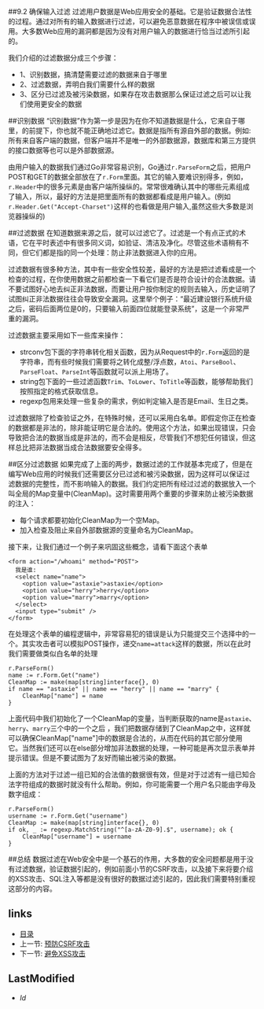 ##9.2 确保输入过滤 
过滤用户数据是Web应用安全的基础。它是验证数据合法性的过程。通过对所有的输入数据进行过滤，可以避免恶意数据在程序中被误信或误用。大多数Web应用的漏洞都是因为没有对用户输入的数据进行恰当过滤所引起的。

我们介绍的过滤数据分成三个步骤：

- 1、识别数据，搞清楚需要过滤的数据来自于哪里
- 2、过滤数据，弄明白我们需要什么样的数据
- 3、区分已过滤及被污染数据，如果存在攻击数据那么保证过滤之后可以让我们使用更安全的数据

##识别数据
“识别数据”作为第一步是因为在你不知道数据是什么，它来自于哪里，的前提下，你也就不能正确地过滤它。数据是指所有源自外部的数据。例如:所有来自客户端的数据，但客户端并不是唯一的外部数据源，数据库和第三方提供的接口数据等也可以是外部数据源。

由用户输入的数据我们通过Go非常容易识别，Go通过`r.ParseForm`之后，把用户POST和GET的数据全部放在了`r.Form`里面。其它的输入要难识别得多，例如，`r.Header`中的很多元素是由客户端所操纵的。常常很难确认其中的哪些元素组成了输入，所以，最好的方法是把里面所有的数据都看成是用户输入。(例如`r.Header.Get("Accept-Charset")`这样的也看做是用户输入,虽然这些大多数是浏览器操纵的)

##过滤数据
在知道数据来源之后，就可以过滤它了。过滤是一个有点正式的术语，它在平时表述中有很多同义词，如验证、清洁及净化。尽管这些术语稍有不同，但它们都是指的同一个处理：防止非法数据进入你的应用。

过滤数据有很多种方法，其中有一些安全性较差，最好的方法是把过滤看成是一个检查的过程，在你使用数据之前都检查一下看它们是否是符合设计的合法数据。请不要试图好心地去纠正非法数据，而要让用户按你制定的规则去输入，历史证明了试图纠正非法数据往往会导致安全漏洞。这里举个例子：“最近建设银行系统升级之后，密码后面两位是0的，只要输入前面四位就能登录系统”，这是一个非常严重的漏洞。

过滤数据主要采用如下一些库来操作：

- strconv包下面的字符串转化相关函数，因为从Request中的`r.Form`返回的是字符串，而有些时候我们需要将之转化成整/浮点数，`Atoi`、`ParseBool`、`ParseFloat`、`ParseInt`等函数就可以派上用场了。
- string包下面的一些过滤函数`Trim`、`ToLower`、`ToTitle`等函数，能够帮助我们按照指定的格式获取信息。
- regexp包用来处理一些复杂的需求，例如判定输入是否是Email、生日之类。

过滤数据除了检查验证之外，在特殊时候，还可以采用白名单。即假定你正在检查的数据都是非法的，除非能证明它是合法的。使用这个方法，如果出现错误，只会导致把合法的数据当成是非法的，而不会是相反，尽管我们不想犯任何错误，但这样总比把非法数据当成合法数据要安全得多。

##区分过滤数据
如果完成了上面的两步，数据过滤的工作就基本完成了，但是在编写Web应用的时候我们还需要区分已过滤和被污染数据，因为这样可以保证过滤数据的完整性，而不影响输入的数据。我们约定把所有经过过滤的数据放入一个叫全局的Map变量中(CleanMap)。这时需要用两个重要的步骤来防止被污染数据的注入：
- 每个请求都要初始化CleanMap为一个空Map。
- 加入检查及阻止来自外部数据源的变量命名为CleanMap。

接下来，让我们通过一个例子来巩固这些概念，请看下面这个表单

	<form action="/whoami" method="POST">
	  我是谁:
	  <select name="name">
	    <option value="astaxie">astaxie</option>
	    <option value="herry">herry</option>
	    <option value="marry">marry</option>
	  </select>
	  <input type="submit" />
	</form>

在处理这个表单的编程逻辑中，非常容易犯的错误是认为只能提交三个选择中的一个。其实攻击者可以模拟POST操作，递交`name=attack`这样的数据，所以在此时我们需要做类似白名单的处理

	r.ParseForm()
	name := r.Form.Get("name")
	CleanMap := make(map[string]interface{}, 0)
	if name == "astaxie" || name == "herry" || name == "marry" {
		CleanMap["name"] = name
	}

上面代码中我们初始化了一个CleanMap的变量，当判断获取的name是`astaxie`、`herry`、`marry`三个中的一个之后
，我们把数据存储到了CleanMap之中，这样就可以确保CleanMap["name"]中的数据是合法的，从而在代码的其它部分使用它。当然我们还可以在else部分增加非法数据的处理，一种可能是再次显示表单并提示错误。但是不要试图为了友好而输出被污染的数据。

上面的方法对于过滤一组已知的合法值的数据很有效，但是对于过滤有一组已知合法字符组成的数据时就没有什么帮助。例如，你可能需要一个用户名只能由字母及数字组成：

	r.ParseForm()
	username := r.Form.Get("username")
	CleanMap := make(map[string]interface{}, 0)
	if ok, _ := regexp.MatchString("^[a-zA-Z0-9].$", username); ok {
		CleanMap["username"] = username
	}

##总结
数据过滤在Web安全中是一个基石的作用，大多数的安全问题都是用于没有过滤数据，验证数据引起的，例如前面小节的CSRF攻击，以及接下来将要介绍的XSS攻击、SQL注入等都是没有很好的数据过滤引起的，因此我们需要特别重视这部分的内容。	

## links
   * [目录](<preface.md>)
   * 上一节: [预防CSRF攻击](<9.1.md>)
   * 下一节: [避免XSS攻击](<9.3.md>)

## LastModified 
   * $Id$